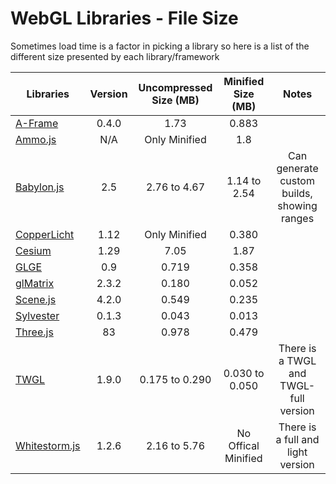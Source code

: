 # WebGL Libraries - File Size

Sometimes load time is a factor in picking a library so here is a list of the different size presented by each library/framework

| Libraries                                                               |Version       |Uncompressed Size (MB)|Minified Size (MB)     |Notes                                         |
|-------------------------------------------------------------------------|:------------:|:--------------------:|:---------------------:|:--------------------------------------------:|
|[A-Frame](https://aframe.io/)                                            |0.4.0         |1.73                  |0.883                  |                                              |
|[Ammo.js](https://github.com/kripken/ammo.js/)                           |N/A           |Only Minified         |1.8                    |                                              |
|[Babylon.js](http://www.babylonjs.com/)                                  |2.5           |2.76 to 4.67          |1.14 to 2.54           |Can generate custom builds, showing ranges    |
|[CopperLicht](http://www.ambiera.com/copperlicht/index.html)             |1.12          |Only Minified         |0.380                  |                                              |
|[Cesium](http://cesiumjs.org/)                                           |1.29          |7.05                  |1.87                   |                                              |
|[GLGE](http://www.glge.org/)                                             |0.9           |0.719                 |0.358                  |                                              |
|[glMatrix](http://glmatrix.net/)                                         |2.3.2         |0.180                 |0.052                  |                                              |
|[Scene.js](http://scenejs.org/)                                          |4.2.0         |0.549                 |0.235                  |                                              |
|[Sylvester](http://sylvester.jcoglan.com/)                               |0.1.3         |0.043                 |0.013                  |                                              |
|[Three.js](https://threejs.org/)                                         |83            |0.978                 |0.479                  |                                              |
|[TWGL](http://twgljs.org/)                                               |1.9.0         |0.175 to 0.290        |0.030 to 0.050         |There is a TWGL and TWGL-full version         |
|[Whitestorm.js](https://whsjs.io/)                                       |1.2.6         |2.16 to 5.76          |No Offical Minified    |There is a full and light version             |